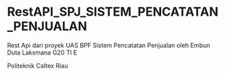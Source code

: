 
# RestAPI_SPJ_SISTEM_PENCATATAN_PENJUALAN

Rest Api dari proyek UAS BPF Sistem Pencatatan Penjualan
oleh Embun Duta Laksmana
G20 TI E

Politeknik Caltex Riau
